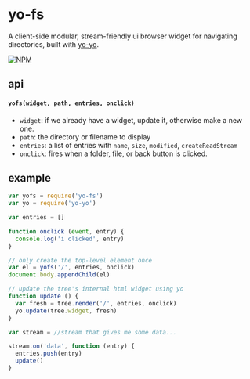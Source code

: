# yo-fs

A client-side modular, stream-friendly ui browser widget for navigating directories, built with [yo-yo](npmjs.org/yo-yo).

[![NPM](https://nodei.co/npm/yo-fs.png)](https://nodei.co/npm/yo-fs/)

## api

#### `yofs(widget, path, entries, onclick)`

  * `widget`: if we already have a widget, update it, otherwise make a new one.
  * `path`: the directory or filename to display
  * `entries`: a list of entries with `name`, `size`, `modified`, `createReadStream`
  * `onclick`: fires when a folder, file, or back button is clicked.

## example

```js
var yofs = require('yo-fs')
var yo = require('yo-yo')

var entries = []

function onclick (event, entry) {
  console.log('i clicked', entry)
}

// only create the top-level element once
var el = yofs('/', entries, onclick)
document.body.appendChild(el)

// update the tree's internal html widget using yo
function update () {
  var fresh = tree.render('/', entries, onclick)
  yo.update(tree.widget, fresh)
}

var stream = //stream that gives me some data...

stream.on('data', function (entry) {
  entries.push(entry)
  update()
}
```

